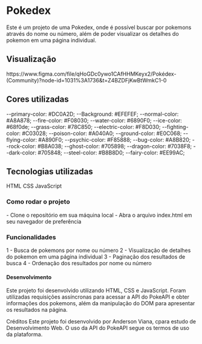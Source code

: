 <h1>Pokedex</h1>
Este é um projeto de uma Pokedex, onde é possível buscar por pokemons através do nome ou número, além de poder visualizar os detalhes do pokemon em uma página individual.
<h2>
Visualização
</h2>
https://www.figma.com/file/qHoGDc0ywo1CAfHHMKeyx2/Pokédex-(Community)?node-id=1031%3A1736&t=Z4BZDFjKwBtWmkC1-0

<h2>
Cores utilizadas
</h2>
   --primary-color: #DC0A2D;
   --Background:   #EFEFEF;
   --normal-color: #A8A878;
   --fire-color: #F08030;
   --water-color: #6890F0;
   --ice-color: #68f0de;
   --grass-color: #78C850;
   --electric-color: #F8D030;
   --fighting-color: #C03028;
   --poison-color: #A040A0;
   --ground-color: #E0C068;
   --flying-color: #A890F0;
   --psychic-color: #F85888;
   --bug-color: #A8B820;
   --rock-color: #B8A038;
   --ghost-color: #705898;
   --dragon-color: #7038F8;
   --dark-color: #705848;
   --steel-color: #B8B8D0;
   --fairy-color: #EE99AC;

<h2>
Tecnologias utilizadas
</h2>
HTML
CSS
JavaScript
<h3>
Como rodar o projeto
</h3>
- Clone o repositório em sua máquina local
- Abra o arquivo index.html em seu navegador de preferência
<h3>
Funcionalidades
</h3>
1 - Busca de pokemons por nome ou número
2 - Visualização de detalhes do pokemon em uma página individual
3 - Paginação dos resultados de busca
4 - Ordenação dos resultados por nome ou número
<h4>
Desenvolvimento
</h4>
Este projeto foi desenvolvido utilizando HTML, CSS e JavaScript. Foram utilizadas requisições assíncronas para acessar a API do PokeAPI e obter informações dos pokemons, além da manipulação do DOM para apresentar os resultados na página.

Créditos
Este projeto foi desenvolvido por Anderson Viana, cpara estudo de Desenvolvimento Web. O uso da API do PokeAPI segue os termos de uso da plataforma.